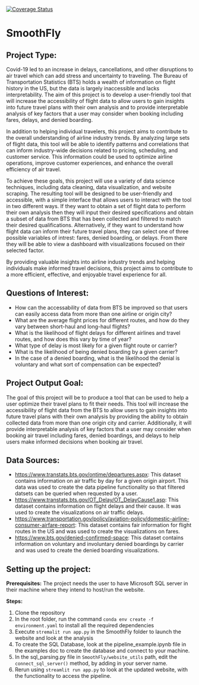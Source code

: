 [![Coverage Status](https://coveralls.io/repos/github/aadityarock2000/beat_the_crowd/badge.svg?branch=main)](https://coveralls.io/github/aadityarock2000/beat_the_crowd?branch=main)

# SmoothFly

## Project Type: 
Covid-19 led to an increase in delays, cancellations, and other disruptions to air travel which can add stress and uncertainty to traveling. The Bureau of Transportation Statistics (BTS) holds a wealth of information on flight history in the US, but the data is largely inaccessible and lacks interpretability. The aim of this project is to develop a user-friendly tool that will increase the accessibility of flight data to allow users to gain insights into future travel plans with their own analysis and to provide interpretable analysis of key factors that a user may consider when booking including fares, delays, and denied boarding. 

In addition to helping individual travelers, this project aims to contribute to the overall understanding of airline industry trends. By analyzing large sets of flight data, this tool will be able to identify patterns and correlations that can inform industry-wide decisions related to pricing, scheduling, and customer service. This information could be used to optimize airline operations, improve customer experiences, and enhance the overall efficiency of air travel.

To achieve these goals, this project will use a variety of data science techniques, including data cleaning, data visualization, and website scraping. The resulting tool will be designed to be user-friendly and accessible, with a simple interface that allows users to interact with the tool in two different ways. If they want to obtain a set of flight data to perform their own analysis then they will input their desired specifications and obtain a subset of data from BTS that has been collected and filtered to match their desired qualifications. Alternatively, if they want to understand how flight data can inform their future travel plans, they can select one of three possible variables of intrest: fares, denied boarding, or delays. From there they will be able to view a dashboard with visualizations focused on their selected factor. 

By providing valuable insights into airline industry trends and helping individuals make informed travel decisions, this project aims to contribute to a more efficient, effective, and enjoyable travel experience for all.

## Questions of Interest: 
* How can the accessability of data from BTS be improved so that users can easily access data from more than one airline or origin city? 
* What are the average flight prices for different routes, and how do they vary between short-haul and long-haul flights? 
* What is the likelihood of flight delays for different airlines and travel routes, and how does this vary by time of year?
* What type of delay is most likely for a given flight route or carrier? 
* What is the likelihood of being denied boarding by a given carrier? 
* In the case of a denied boarding, what is the likelihood the denial is voluntary and what sort of compensation can be expected? 

## Project Output Goal: 
The goal of this project will be to produce a tool that can be used to help a user optimize their travel plans to fit their needs. This tool will increase the accessibility of flight data from the BTS to allow users to gain insights into future travel plans with their own analysis by providing the ability to obtain collected data from more than one origin city and carrier. Additionally, it will provide interpretable analysis of key factors that a user may consider when booking air travel including fares, denied boardings, and delays to help users make informed decisions when booking air travel. 

## Data Sources: 
* https://www.transtats.bts.gov/ontime/departures.aspx: This dataset contains information on air traffic by day for a given origin airport. This data was used to create the data pipeline functionality so that filtered datsets can be queried when requested by a user. 
* https://www.transtats.bts.gov/OT_Delay/OT_DelayCause1.asp: This dataset contains information on flight delays and their cause. It was used to create the visualizations on air traffic delays. 
* https://www.transportation.gov/policy/aviation-policy/domestic-airline-consumer-airfare-report: This dataset contains fair information for flight routes in the US and was used to create the visualizations on fares. 
* https://www.bts.gov/denied-confirmed-space: This dataset contains information on voluntary and involuntary denied boardings by carrier and was used to create the denied boarding visualizations.  


## Setting up the project:

**Prerequisites:**
The project needs the user to have Microsoft SQL server in their machine where they intend to host/run the website. 

**Steps:**
1. Clone the repository
2. In the root folder, run the command `conda env create -f environment.yaml` to install all the required dependencies
3. Execute `stremalit run app.py` in the SmoothFly folder to launch the website and look at the analysis
4. To create the SQL Database, look at the pipeline_example.ipynb file in the examples doc to create the database and connect to your machine.
5. In the sql_parsing.py file in `SmoothFly/website_utils` path, edit the `connect_sql_server()` method, by adding in your server name.
6. Rerun using `streamlit run app.py` to look at the updated website, with the functionality to access the pipeline.

